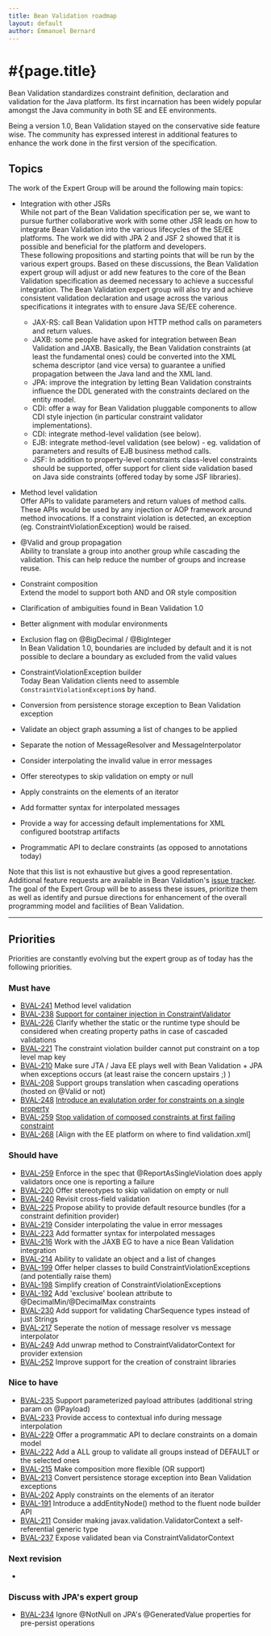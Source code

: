 ```yaml
---
title: Bean Validation roadmap
layout: default
author: Emmanuel Bernard
---
```


# #{page.title}

Bean Validation standardizes constraint definition, declaration and validation for the Java platform. Its first incarnation has been widely popular amongst the Java community in both SE and EE environments.

Being a version 1.0, Bean Validation stayed on the conservative side feature wise. The community has expressed interest in additional features to enhance the work done in the first version of the specification.

## Topics

The work of the Expert Group will be around the following main topics:

* Integration with other JSRs   
 While not part of the Bean Validation specification per se, we want to pursue further collaborative work with some other JSR leads on how to integrate Bean Validation into the various lifecycles of the SE/EE platforms. The work we did with JPA 2 and JSF 2 showed that it is possible and beneficial for the platform and developers.   
 These following propositions and starting points that will be run by the various expert groups. Based on these discussions, the Bean Validation expert group will adjust or add new features to the core of the Bean Validation specification as deemed necessary to achieve a successful integration. The Bean Validation expert group will also try and achieve consistent validation declaration and usage across the various specifications it integrates with to ensure Java SE/EE coherence.  
 
    * JAX-RS: call Bean Validation upon HTTP method calls on parameters and return values.
    * JAXB: some people have asked for integration between Bean Validation and JAXB. Basically, the Bean Validation constraints (at least the fundamental ones) could be converted into the XML schema descriptor (and vice versa) to guarantee a unified propagation between the Java land and the XML land.
    * JPA: improve the integration by letting Bean Validation constraints influence the DDL generated with the constraints declared on the entity model.
    * CDI: offer a way for Bean Validation pluggable components to allow CDI style injection (in particular constraint validator implementations).
    * CDI: integrate method-level validation (see below).
    * EJB: integrate method-level validation (see below) - eg. validation of parameters and results of EJB business method calls.
    * JSF: In addition to property-level constraints class-level constraints should be supported, offer support for client side validation based on Java side constraints (offered today by some JSF libraries).    
    
* Method level validation   
 Offer APIs to validate parameters and return values of method calls. These APIs would be used by any injection or AOP framework around method invocations. If a constraint violation is detected, an exception (eg. ConstraintViolationException) would be raised.
* @Valid and group propagation   
 Ability to translate a group into another group while cascading the validation. This can help reduce the number of groups and increase reuse.
* Constraint composition   
 Extend the model to support both AND and OR style composition
* Clarification of ambiguities found in Bean Validation 1.0
* Better alignment with modular environments
* Exclusion flag on @BigDecimal / @BigInteger   
 In Bean Validation 1.0, boundaries are included by default and it is not possible to declare a boundary as excluded from the valid values
* ConstraintViolationException builder   
 Today Bean Validation clients need to assemble `ConstraintViolationException`s by hand.
* Conversion from persistence storage exception to Bean Validation exception
* Validate an object graph assuming a list of changes to be applied
* Separate the notion of MessageResolver and MessageInterpolator
* Consider interpolating the invalid value in error messages
* Offer stereotypes to skip validation on empty or null
* Apply constraints on the elements of an iterator
* Add formatter syntax for interpolated messages
* Provide a way for accessing default implementations for XML configured bootstrap artifacts
* Programmatic API to declare constraints (as opposed to annotations today)   


Note that this list is not exhaustive but gives a good representation. Additional feature requests are available in Bean Validation's [issue tracker](/issues).   
The goal of the Expert Group will be to assess these issues, prioritize them as well as identify and pursue directions for enhancement of the overall programming model and facilities of Bean Validation.

***

## Priorities

Priorities are constantly evolving but the expert group as of today has the following priorities.

### Must have
- [BVAL-241](https://hibernate.onjira.com/browse/BVAL-241) Method level validation
- [BVAL-238](https://hibernate.onjira.com/browse/BVAL-238) [Support for container injection in ConstraintValidator](/proposals/BVAL-238)
- [BVAL-226](https://hibernate.onjira.com/browse/BVAL-226) Clarify whether the static or the runtime type should be considered when creating property paths in case of cascaded validations
- [BVAL-221](https://hibernate.onjira.com/browse/BVAL-221) The constraint violation builder cannot put constraint on a top level map key
- [BVAL-210](https://hibernate.onjira.com/browse/BVAL-210) Make sure JTA / Java EE plays well with Bean Validation + JPA when exceptions occurs (at least raise the concern upstairs ;) )
- [BVAL-208](https://hibernate.onjira.com/browse/BVAL-208) Support groups translation when cascading operations (hosted on @Valid or not)
- [BVAL-248](https://hibernate.onjira.com/browse/BVAL-248) [Introduce an evalutation order for constraints on a single property](/proposals/BVAL-248)
- [BVAL-259](https://hibernate.onjira.com/browse/BVAL-259) [Stop validation of composed constraints at first failing constraint](/proposals/BVAL-259)
- [BVAL-268](https://hibernate.onjira.com/browse/BVAL-268) [Align with the EE platform on where to find validation.xml]

### Should have
- [BVAL-259](https://hibernate.onjira.com/browse/BVAL-259) Enforce in the spec that @ReportAsSingleViolation does apply validators once one is reporting a failure
- [BVAL-220](https://hibernate.onjira.com/browse/BVAL-220) Offer stereotypes to skip validation on empty or null
- [BVAL-240](https://hibernate.onjira.com/browse/BVAL-240) Revisit cross-field validation
- [BVAL-225](https://hibernate.onjira.com/browse/BVAL-225) Propose ability to provide default resource bundles (for a constraint definition provider)
- [BVAL-219](https://hibernate.onjira.com/browse/BVAL-219) Consider interpolating the value in error messages
- [BVAL-223](https://hibernate.onjira.com/browse/BVAL-223) Add formatter syntax for interpolated messages
- [BVAL-216](https://hibernate.onjira.com/browse/BVAL-216) Work with the JAXB EG to have a nice Bean Validation integration
- [BVAL-214](https://hibernate.onjira.com/browse/BVAL-214) Ability to validate an object and a list of changes
- [BVAL-199](https://hibernate.onjira.com/browse/BVAL-199) Offer helper classes to build ConstraintViolationExceptions (and potentially raise them)
- [BVAL-198](https://hibernate.onjira.com/browse/BVAL-198) Simplify creation of ConstraintViolationExceptions
- [BVAL-192](https://hibernate.onjira.com/browse/BVAL-192) Add 'exclusive' boolean attribute to @DecimalMin/@DecimalMax constraints
- [BVAL-230](https://hibernate.onjira.com/browse/BVAL-230) Add support for validating CharSequence types instead of just Strings
- [BVAL-217](https://hibernate.onjira.com/browse/BVAL-217) Seperate the notion of message resolver vs message interpolator
- [BVAL-249](https://hibernate.onjira.com/browse/BVAL-249) Add unwrap method to ConstraintValidatorContext for provider extension
- [BVAL-252](https://hibernate.onjira.com/browse/BVAL-252) Improve support for the creation of constraint libraries

### Nice to have

- [BVAL-235](https://hibernate.onjira.com/browse/BVAL-235) Support parameterized payload attributes (additional string param on @Payload)
- [BVAL-233](https://hibernate.onjira.com/browse/BVAL-233) Provide access to contextual info during message interpolation
- [BVAL-229](https://hibernate.onjira.com/browse/BVAL-229) Offer a programmatic API to declare constraints on a domain model
- [BVAL-222](https://hibernate.onjira.com/browse/BVAL-222) Add a ALL group to validate all groups instead of DEFAULT or the selected ones
- [BVAL-215](https://hibernate.onjira.com/browse/BVAL-215) Make composition more flexible (OR support)
- [BVAL-213](https://hibernate.onjira.com/browse/BVAL-213) Convert persistence storage exception into Bean Validation exceptions
- [BVAL-202](https://hibernate.onjira.com/browse/BVAL-202) Apply constraints on the elements of an iterator
- [BVAL-191](https://hibernate.onjira.com/browse/BVAL-191) Introduce a addEntityNode() method to the fluent node builder API
- [BVAL-211](https://hibernate.onjira.com/browse/BVAL-211) Consider making javax.validation.ValidatorContext a self-referential generic type
- [BVAL-237](https://hibernate.onjira.com/browse/BVAL-237) Expose validated bean via ConstraintValidatorContext

### Next revision
-

### Discuss with JPA's expert group
- [BVAL-234](https://hibernate.onjira.com/browse/BVAL-234) Ignore @NotNull on JPA's @GeneratedValue properties for pre-persist operations